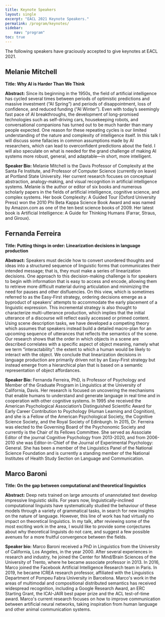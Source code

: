 ```yaml
---
title: Keynote Speakers
layout: single
excerpt: "EACL 2021 Keynote Speakers."
permalink: /program/keynotes/
sidebar: 
    nav: "program"
toc: true
---
```


The following speakers have graciously accepted to give keynotes at EACL 2021.

## Melanie Mitchell

<div class="keynote-photo" id="melanie"></div>

<strong>Title: Why AI is Harder Than We Think</strong>

<strong>Abstract:</strong> Since its beginning in the 1950s, the field of artificial intelligence has cycled several times between periods of optimistic predictions and massive investment (“AI Spring”) and periods of disappointment, loss of confidence, and reduced funding (“AI Winter”).  Even with today’s seemingly fast pace of AI breakthroughs, the development of long-promised technologies such as self-driving cars, housekeeping robots, and conversational companions  has turned out to be much harder than many people expected. 
One reason for these repeating cycles is our limited understanding of the nature and complexity of intelligence itself.   In this talk I will discuss some fallacies in common assumptions made by AI researchers, which can lead to overconfident predictions about the field.  I will also speculate on what is needed for the grand challenge of making AI systems more robust, general, and adaptable—in short, more intelligent.

<strong>Speaker Bio:</strong> Melanie Mitchell is the Davis Professor of Complexity at the Santa Fe Institute, and Professor of Computer Science (currently on leave) at Portland State University. Her current research focuses on conceptual abstraction, analogy-making, and visual recognition in artificial intelligence systems.   Melanie is the author or editor of six books and numerous scholarly papers in the fields of artificial intelligence, cognitive science, and complex systems. Her book Complexity: A Guided Tour (Oxford University Press) won the 2010 Phi Beta Kappa Science Book Award and was named by Amazon.com as one of the ten best science books of 2009. Her latest book is Artificial Intelligence: A Guide for Thinking Humans (Farrar, Straus, and Giroux).


## Fernanda Ferreira

<div class="keynote-photo" id="fernanda"></div>

<strong>Title: Putting things in order: Linearization decisions in language production</strong>
 
<strong>Abstract:</strong> Speakers must decide how to convert unordered thoughts and ideas into a structured sequence of linguistic forms that communicates their intended message; that is, they must make a series of linearization decisions. One approach to this decision-making challenge is for speakers to begin with information that is easy to access and encode, allowing them to retrieve more difficult material during articulation and minimizing the need for pauses and other disfluencies. On this view, which is sometimes referred to as the Easy-First strategy, ordering decisions emerge as a byproduct of speakers’ attempts to accommodate the early placement of a linguistic expression. This incremental strategy is also thought to characterize multi-utterance production, which implies that the initial utterance of a discourse will reflect easily accessed or primed content. Using scene description tasks, we have developed a competing theory which assumes that speakers instead build a detailed macro-plan for an upcoming sequence of utterances that reflects the semantics of the scene. Our research shows that the order in which objects in a scene are described correlates with a specific aspect of object meaning, namely what we term “interactability”: the extent to which a human would be likely to interact with the object. We conclude that linearization decisions in language production are primarily driven not by an Easy-First strategy but instead emerge from a hierarchical plan that is based on a semantic representation of object affordances.
 
<strong>Speaker Bio:</strong> Fernanda Ferreira, PhD, is Professor of Psychology and Member of the Graduate Program in Linguistics at the University of California, Davis. Her research is focused on uncovering the mechanisms that enable humans to understand and generate language in real time and in cooperation with other cognitive systems. In 1995 she received the American Psychological Association’s Distinguished Scientific Award for Early Career Contribution to Psychology (Human Learning and Cognition), and she is a Fellow of the American Psychological Society, the Cognitive Science Society, and the Royal Society of Edinburgh. In 2015, Dr. Ferreira was elected to the Governing Board of the Psychonomic Society and currently is the Chair of its Fellows Committee. She served as Associate Editor of the journal Cognitive Psychology from 2013-2020, and from 2006-2010 she was Editor-in-Chief of the Journal of Experimental Psychology: General. She has been a member of the Linguistics Panel of the National Science Foundation and is currently a standing member of the National Institutes of Health Study Section on Language and Communication.


## Marco Baroni

<div class="keynote-photo" id="marco"></div>

<strong>Title: On the gap between computational and theoretical linguistics</strong>
 
<strong>Abstract:</strong> Deep nets trained on large amounts of unannotated text develop impressive linguistic skills. For years now, linguistically-inclined computational linguists have systematically studied the behaviour of these models through a variety of grammatical tasks, in search for new insights on the nature of language. However, this line of work has had virtually no impact on theoretical linguistics. In my talk, after reviewing some of the most exciting work in the area, I would like to provide some conjectures about why theoretical linguists do not care, and suggest a few possible avenues for a more fruitful convergence between the fields.
 
<strong>Speaker bio:</strong> Marco Baroni received a PhD in Linguistics from the University of California, Los Angeles, in the year 2000. After several experiences in research and industry, he joined the Center for Mind/Brain Sciences of the University of Trento, where he became associate professor in 2013. In 2016, Marco joined the Facebook Artificial Intelligence Research team in Paris. In 2019, he became ICREA research professor, affiliated with the Linguistics Department of Pompeu Fabra University in Barcelona. Marco's work in the areas of multimodal and compositional distributed semantics has received widespread recognition, including a Google Research Award, an ERC Starting Grant, the ICAI-JAIR best paper prize and the ACL test-of-time award. Marco's current research focuses on how to improve communication between artificial neural networks, taking inspiration from human language and other animal communication systems.